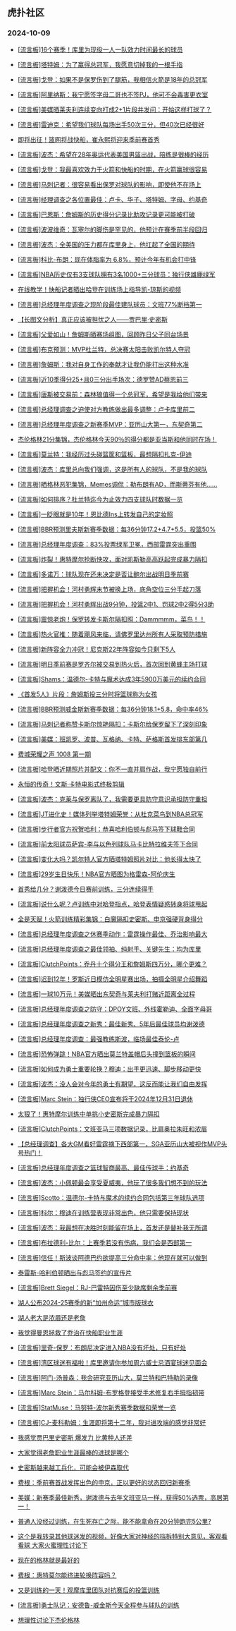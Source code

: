## 虎扑社区 
### 2024-10-09

+ [[流言板]16个赛季！库里为现役一人一队效力时间最长的球员](https://bbs.hupu.com/628284256.html)

+ [[流言板]塔特姆：为了赢得总冠军，我愿意切掉我的一根手指](https://bbs.hupu.com/628282018.html)

+ [[流言板]戈登：如果不是保罗伤到了腿筋，我相信火箭是18年的总冠军](https://bbs.hupu.com/628281510.html)

+ [[流言板]阿里纳斯：我宁愿签字母二哥也不签PJ，他可不会毒害更衣室](https://bbs.hupu.com/628284885.html)

+ [[流言板]美媒晒莱夫利连续变向打成2+1片段并发问：开始这样打球了？](https://bbs.hupu.com/628281410.html)

+ [[流言板]雷迪克：希望我们球队每场出手50次三分，但40次已经很好](https://bbs.hupu.com/628283282.html)

+ [即将出征！篮网将战快船，崔永熙将迎来季前赛首秀](https://bbs.hupu.com/628280706.html)

+ [[流言板]波杰：希望在28年奥运代表美国男篮出战，陪练是很棒的经历](https://bbs.hupu.com/628284264.html)

+ [[流言板]戈登：我最喜欢效力于火箭和快船的时期，在火箭赢球很容易](https://bbs.hupu.com/628281674.html)

+ [[流言板]马刺记者：很容易看出保罗对球队的影响，即使他不在场上](https://bbs.hupu.com/628284504.html)

+ [[流言板]经理调查之各位置最佳：卢卡、华子、塔特姆、字母、约基奇](https://bbs.hupu.com/628285470.html)

+ [[流言板]巴恩斯：詹姆斯的历史得分记录比助攻记录更可能被打破](https://bbs.hupu.com/628284843.html)

+ [[流言板]波波维奇：瓦塞尔的脚伤是罕见的，他预计在赛季前半段回归](https://bbs.hupu.com/628281750.html)

+ [[流言板]波杰：全美国的压力都在库里身上，他扛起了全国的期待](https://bbs.hupu.com/628285225.html)

+ [[流言板]科比-布朗：现在体脂率为 6.8%，预计今年有机会打中锋](https://bbs.hupu.com/628280226.html)

+ [[流言板]NBA历史仅有3支球队拥有3名1000+三分球员：独行侠雄鹿绿军](https://bbs.hupu.com/628283825.html)

+ [在线教学！快船记者晒出哈登在训练场上指导凯-琼斯的视频](https://bbs.hupu.com/628281782.html)

+ [[流言板]总经理年度调查之现阶段最佳建队球员：文班77%断档第一](https://bbs.hupu.com/628285348.html)

+ [【长图文分析】真正应该被担忧之人——贾巴里·史密斯](https://bbs.hupu.com/628283372.html)

+ [[流言板]父爱如山！詹姆斯晒赛场组图，回顾昨日父子同台场景](https://bbs.hupu.com/628279670.html)

+ [[流言板]布克预测：MVP杜兰特，总决赛太阳击败凯尔特人夺冠](https://bbs.hupu.com/628279428.html)

+ [[流言板]詹姆斯：我对自身工作的奉献才让我仍能打出这种水准](https://bbs.hupu.com/628282658.html)

+ [[流言板]近10季得分25+且0三分出手场次：德罗赞AD蔡恩前三](https://bbs.hupu.com/628284361.html)

+ [[流言板]唐斯被交易前：森林狼值得一个总冠军，希望是我给他们带来](https://bbs.hupu.com/628284984.html)

+ [[流言板]总经理调查之迫使对方教练做出最多调整：卢卡库里前二](https://bbs.hupu.com/628285401.html)

+ [[流言板]总经理年度调查之新赛季MVP：亚历山大第一，东契奇第二](https://bbs.hupu.com/628285308.html)

+ [杰伦格林21分集锦，杰伦格林今天90％的得分都是亚当斯和他同时在场！](https://bbs.hupu.com/628280560.html)

+ [[流言板]莫兰特：我经历过头碰篮筐和篮板，最想隔扣扎克-伊迪](https://bbs.hupu.com/628283819.html)

+ [[流言板]波杰：库里总向我们强调，这是所有人的球队，不是我的球队](https://bbs.hupu.com/628284739.html)

+ [[流言板]晒格林恶犯集锦，Memes调侃：勒布朗有AD，而斯蒂芬有他……](https://bbs.hupu.com/628285089.html)

+ [[流言板]如何排序？杜兰特迄今为止效力四支球队时数据一览](https://bbs.hupu.com/628285456.html)

+ [[流言板]一眨眼就是10年！恩比德Ins上转发自己的定妆照](https://bbs.hupu.com/628284753.html)

+ [[流言板]BBR预测里夫斯新赛季数据：每36分钟17.2+4.7+5.5，投篮50%](https://bbs.hupu.com/628285381.html)

+ [[流言板]总经理年度调查：83%投票绿军卫冕，西部雷霆突出重围](https://bbs.hupu.com/628285229.html)

+ [[流言板]炸裂！惠特摩尔抢断快攻，面对凯斯勒高高跃起完成暴力隔扣](https://bbs.hupu.com/628277296.html)

+ [[流言板]多诺万：球队现在还未决定是否让鲍尔出战明日季前赛](https://bbs.hupu.com/628280253.html)

+ [[流言板]把握机会！河村勇辉末节被换上场，底角空位三分手起刀落](https://bbs.hupu.com/628277403.html)

+ [[流言板]把握机会！河村勇辉出战9分钟，投篮2中1、罚球2中2得5分3助](https://bbs.hupu.com/628277884.html)

+ [[流言板]震惊老炮！保罗转发卡斯尔隔扣照：Dammmmm，菜鸟！！](https://bbs.hupu.com/628279155.html)

+ [[流言板]热火官推：随着飓风来临，请佛罗里达州所有人采取预防措施](https://bbs.hupu.com/628284185.html)

+ [[流言板]新阵容全力冲冠！尼克斯22年阵容如今只剩下5人](https://bbs.hupu.com/628284122.html)

+ [[流言板]明日季前赛是罗齐尔被交易到热火后，首次回到黄蜂主场打球](https://bbs.hupu.com/628284867.html)

+ [[流言板]Shams：温德尔-卡特与魔术达成3年5900万美元的续约合同](https://bbs.hupu.com/628277404.html)

+ [《首发5人》片段：詹姆斯投三分时将篮球称为女孩](https://bbs.hupu.com/628282962.html)

+ [[流言板]BBR预测威金斯新赛季数据：每36分钟18.1+5.8，命中率46%](https://bbs.hupu.com/628284750.html)

+ [[流言板]马刺记者称赞卡斯尔惊艳隔扣：卡斯尔给保罗留下了深刻印象](https://bbs.hupu.com/628284533.html)

+ [[流言板]美媒：班凯罗、波普、瓦格纳、卡特、萨格斯首发排东部第几](https://bbs.hupu.com/628285260.html)

+ [费城荣耀之声 1008 第一期](https://bbs.hupu.com/628284500.html)

+ [[流言板]哈登晒近期照片并配文：你不一直并肩作战，我宁愿独自前行](https://bbs.hupu.com/628277255.html)

+ [永恒的传奇！文斯·卡特电影式终极剪辑](https://bbs.hupu.com/628282950.html)

+ [[流言板]波杰：克莱与保罗离队了，我需要更具防守意识承担防守重担](https://bbs.hupu.com/628283912.html)

+ [[流言板]JT进化史！媒体列举塔特姆荣誉：从杜克菜鸟到NBA总冠军](https://bbs.hupu.com/628283359.html)

+ [[流言板]步行者官方祝贺哈利：恭喜哈利伯顿与彪马签下球鞋合同](https://bbs.hupu.com/628285039.html)

+ [[流言板]前太阳球员萨宾-李与以色列球队马卡比特拉维夫签下合同](https://bbs.hupu.com/628285111.html)

+ [[流言板]变化大吗？凯尔特人官方晒塔特姆照片对比：他长得太快了](https://bbs.hupu.com/628284663.html)

+ [[流言板]29岁生日快乐！NBA官方晒图为格雷森-阿伦庆生](https://bbs.hupu.com/628283645.html)

+ [首秀给几分？谢泼德今日赛前训练，三分连续得手](https://bbs.hupu.com/628283988.html)

+ [[流言板]说什么呢？卢训练中对哈登指点，哈登表情疑惑转身将球甩起](https://bbs.hupu.com/628277954.html)

+ [全是天赋！火箭训练精彩集锦：白魔隔扣史密斯、申京强硬背身得分](https://bbs.hupu.com/628284542.html)

+ [[流言板]总经理年度调查之休赛季动作：雷霆操作最佳、乔治影响最大](https://bbs.hupu.com/628285540.html)

+ [[流言板]总经理年度调查之最佳领袖、纯射手、关键先生：均为库里](https://bbs.hupu.com/628285782.html)

+ [[流言板]ClutchPoints：乔丹十个得分王和詹姆斯四万分，哪个更难？](https://bbs.hupu.com/628285928.html)

+ [[流言板]迟到12年！罗斯近日模仿全明星赛出场，拍摄全明星介绍舞蹈](https://bbs.hupu.com/628285873.html)

+ [[流言板]一球10万元！美媒晒出东契奇与莱夫利打赌近距离全过程](https://bbs.hupu.com/628285818.html)

+ [[流言板]总经理年度调查之防守：DPOY文班、外线霍勒迪、全面字母哥](https://bbs.hupu.com/628285656.html)

+ [[流言板]总经理年度调查之新秀：最佳新秀、5年后最佳球员均谢泼德](https://bbs.hupu.com/628285590.html)

+ [[流言板]总经理年度调查：最强教练斯波，临场最佳泰伦-卢](https://bbs.hupu.com/628285720.html)

+ [[流言板]恐怖弹跳！NBA官方晒出莫兰特盖帽后头撞到篮板的瞬间](https://bbs.hupu.com/628285762.html)

+ [[流言板]如何成为勇士重要轮换？穆迪：出手更迅速、脚步移动更快](https://bbs.hupu.com/628285744.html)

+ [[流言板]波杰：没人会对今年的勇士有期望，这反而能让我们自由发挥](https://bbs.hupu.com/628285355.html)

+ [[流言板]Marc Stein：独行侠CEO宣布将于2024年12月31日退休](https://bbs.hupu.com/628285892.html)

+ [太狠了！惠特摩尔训练中单挑小史密斯完成暴力隔扣](https://bbs.hupu.com/628285414.html)

+ [[流言板]ClutchPoints：文班亚马三项数据记录，比肩奥拉朱旺和浓眉](https://bbs.hupu.com/628285774.html)

+ [【总经理调查】各大GM看好雷霆摘下西部第一，SGA亚历山大被视作MVP头号热门！](https://bbs.hupu.com/628285719.html)

+ [[流言板]总经理年度调查之篮球智商最高、最佳传球手：约基奇](https://bbs.hupu.com/628286003.html)

+ [[流言板]波杰：小佩顿最会享受夏威夷，他玩了很多我们想不到的玩法](https://bbs.hupu.com/628285651.html)

+ [[流言板]Scotto：温德尔-卡特与魔术的续约合同包括第三年球队选项](https://bbs.hupu.com/628286120.html)

+ [[流言板]科尔：穆迪在训练营表现非常出色，他只需要保持现状](https://bbs.hupu.com/628286147.html)

+ [[流言板]波杰：我最想在决胜时刻能留在场上，首发还是替补我无所谓](https://bbs.hupu.com/628286065.html)

+ [[流言板]布拉德利-比尔：上赛季若没有伤病，我们会是西部第一](https://bbs.hupu.com/628286265.html)

+ [[流言板]信任！斯波谈阿德巴约欲提高三分命中率：他现在就可以做到](https://bbs.hupu.com/628285371.html)

+ [泰雷斯-哈利伯顿晒出与彪马签约的宣传片](https://bbs.hupu.com/628285673.html)

+ [[流言板]Brett Siegel：RJ-巴雷特因伤至少缺席剩余季前赛](https://bbs.hupu.com/628286277.html)

+ [湖人公布2024-25赛季的新“加州命运”城市版球衣](https://bbs.hupu.com/628286331.html)

+ [湖人老大是浓眉还是老詹](https://bbs.hupu.com/628285493.html)

+ [我觉得曼恩拯救了乔治在快船职业生涯](https://bbs.hupu.com/628285711.html)

+ [[流言板]里奇-保罗：布朗尼决定进入NBA没有坏处，只有好处](https://bbs.hupu.com/628286356.html)

+ [[流言板]湾区球迷有福啦！库里邀请你参加周六威士忌酒宴球迷见面会](https://bbs.hupu.com/628286296.html)

+ [[流言板]阿门-汤普森：我会研究亚历山大，莫兰特和巴特勒的录像](https://bbs.hupu.com/628286341.html)

+ [[流言板]Marc Stein：马尔科姆-布罗格登接受手术修复右手拇指韧带](https://bbs.hupu.com/628286288.html)

+ [[流言板]StatMuse：马努特-波尔新秀赛季数据和荣誉一览](https://bbs.hupu.com/628286319.html)

+ [[流言板]CJ-麦科勒姆：生涯即将第十二年，我对进攻端的感觉非常好](https://bbs.hupu.com/628286450.html)

+ [我感觉贾巴里史密斯 爆发力 比黄种人还差](https://bbs.hupu.com/628284889.html)

+ [大家觉得老詹职业生涯最棒的进球是哪个](https://bbs.hupu.com/628286161.html)

+ [史密斯越来越工兵化，可能会被伊森取代](https://bbs.hupu.com/628281220.html)

+ [费根：季前赛首战发挥出色的申京，正以更好的状态回归新赛季](https://bbs.hupu.com/628285246.html)

+ [美媒：新赛季最佳新秀，谢泼德与去年文班亚马一样，获得50%选票，高居第一！](https://bbs.hupu.com/628285317.html)

+ [普通人没经过训练，在生死存亡之际，能不能拿命在20分钟跑完5公里?](https://bbs.hupu.com/628286513.html)

+ [这个是我转录其他球迷发的视频，好像大家对神经的挡拆特别大意见，客观看看球 大家火蜜理性讨论下](https://bbs.hupu.com/628282525.html)

+ [现在的格林就是最好的](https://bbs.hupu.com/628285996.html)

+ [费根：惠特莫尔能挤进轮换阵容吗？](https://bbs.hupu.com/628285374.html)

+ [又是训练的一天！观摩库里团队对抗赛后的投篮训练](https://bbs.hupu.com/628286562.html)

+ [[流言板]勇士队记：安德鲁-威金斯今天全程参与球队的训练](https://bbs.hupu.com/628286578.html)

+ [想理性讨论下杰伦格林](https://bbs.hupu.com/628286137.html)

